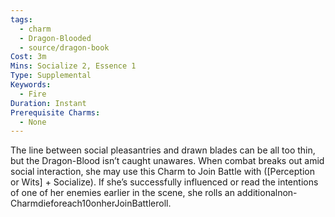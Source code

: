```yaml
---
tags:
  - charm
  - Dragon-Blooded
  - source/dragon-book
Cost: 3m
Mins: Socialize 2, Essence 1
Type: Supplemental
Keywords:
  - Fire
Duration: Instant
Prerequisite Charms:
  - None
---
```

The line between social pleasantries and drawn blades can be all too thin, but the Dragon-Blood isn’t caught unawares. When combat breaks out amid social interaction, she may use this Charm to Join Battle with ([Perception or Wits] + Socialize). If she’s successfully influenced or read the intentions of one of her enemies earlier in the scene, she rolls an additionalnon-Charmdieforeach10onherJoinBattleroll.